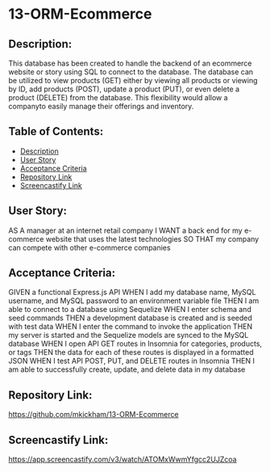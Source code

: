 # 13-ORM-Ecommerce

## Description:

This database has been created to handle the backend of an ecommerce website or story using SQL to connect to the database. The database can be utilized to view products (GET) either by viewing all products or viewing by ID, add products (POST), update a product (PUT), or even delete a product (DELETE) from the database. This flexibility would allow a companyto easily manage their offerings and inventory.

## Table of Contents:
- [Description](#description)
- [User Story](#user-story)
- [Acceptance Criteria](#acceptance-criteria)
- [Repository Link](#repository-link)
- [Screencastify Link](#screencastify-link)

## User Story:

AS A manager at an internet retail company
I WANT a back end for my e-commerce website that uses the latest technologies
SO THAT my company can compete with other e-commerce companies

## Acceptance Criteria:

GIVEN a functional Express.js API
WHEN I add my database name, MySQL username, and MySQL password to an environment variable file
THEN I am able to connect to a database using Sequelize
WHEN I enter schema and seed commands
THEN a development database is created and is seeded with test data
WHEN I enter the command to invoke the application
THEN my server is started and the Sequelize models are synced to the MySQL database
WHEN I open API GET routes in Insomnia for categories, products, or tags
THEN the data for each of these routes is displayed in a formatted JSON
WHEN I test API POST, PUT, and DELETE routes in Insomnia
THEN I am able to successfully create, update, and delete data in my database

## Repository Link:

https://github.com/mkickham/13-ORM-Ecommerce

## Screencastify Link:

https://app.screencastify.com/v3/watch/ATOMxWwmYfgcc2UJZcoa 
